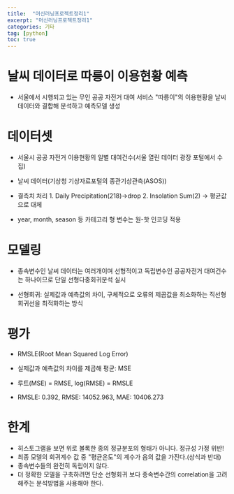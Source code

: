 ```yaml
---
title:  "머신러닝프로젝트정리1"
excerpt: "머신러닝프로젝트정리1"
categories: 기타
tag: [python]
toc: true
---
```


# 날씨 데이터로 따릉이 이용현황 예측

* 서울에서 시행되고 있는 무인 공공 자전거 대여 서비스 "따릉이"의 이용현황을 날씨 데이터와 결합해 분석하고 예측모델 생성



# 데이터셋

* 서울시 공공 자전거 이용현황의 일별 대여건수(서울 열린 데이터 광장 포털에서 수집)

* 날씨 데이터(기상청 기상자료포털의 종관기상관측(ASOS))

* 결측치 처리 1. Daily Precipitation(218)->drop 2. Insolation Sum(2) -> 평균값으로 대체

* year, month, season 등 카테고리 형 변수는 원-핫 인코딩 적용

  

# 모델링

* 종속변수인 날씨 데이터는 여러개이며 선형적이고 독립변수인 공공자전거 대여건수는 하나이므로 단일 선형다중회귀분석 실시

* 선형회귀: 실제값과 예측값의 차이, 구체적으로 오류의 제곱값을 최소화하는 직선형 회귀선을 최적화하는 방식

  

# 평가

* RMSLE(Root Mean Squared Log Error)

* 실제값과 예측값의 차이를 제곱해 평균: MSE

* 루트(MSE) = RMSE, log(RMSE) = RMSLE

* RMSLE: 0.392, RMSE: 14052.963, MAE: 10406.273

  

# 한계

* 히스토그램을 보면 위로 볼록한 종의 정규분포의 형태가 아니다. 정규성 가정 위반!
* 최종 모델의 회귀계수 값 중 "평균온도"의 계수가 음의 값을 가진다.(상식과 반대)
* 종속변수들의 완전히 독립이지 않다.
* 더 정확한 모델을 구축하려면 단순 선형회귀 보다 종속변수간의 correlation을 고려해주는 분석방법을 사용해야 한다.
